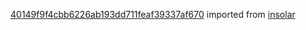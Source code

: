 [40149f9f4cbb6226ab193dd711feaf39337af670](https://github.com/insolar/insolar/commit/40149f9f4cbb6226ab193dd711feaf39337af670) imported from [insolar](https://github.com/insolar/insolar)

